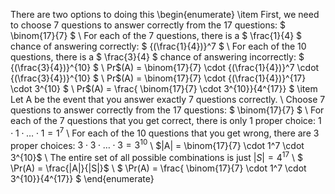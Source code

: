 There are two options to doing this
\begin{enumerate}
\item First, we need to choose 7 questions to answer correctly from the 17 questions: $ \binom{17}{7} $ \\
For each of the 7 questions, there is a $ \frac{1}{4} $ chance of answering correctly: $ {(\frac{1}{4})}^7 $ \\
For each of the 10 questions, there is a $ \frac{3}{4} $ chance of answering incorrectly: $ {(\frac{3}{4})}^{10} $ \\
Pr$(A) = \binom{17}{7} \cdot {(\frac{1}{4})}^7 \cdot {(\frac{3}{4})}^{10} $ \\
	      Pr$(A) = \binom{17}{7} \cdot {(\frac{1}{4})}^{17} \cdot 3^{10} $ \\
Pr$(A) = \frac{ \binom{17}{7} \cdot 3^{10}}{4^{17}} $
	\item Let A be the event that you answer exactly 7 questions correctly. \\
	      Choose 7 questions to answer correctly from the 17 questions: $ \binom{17}{7} $ \\
	      For each of the 7 questions that you get correct, there is only 1 proper choice: $1 \cdot 1 \cdot \ldots \cdot 1 = 1^7$ \\
For each of the 10 questions that you get wrong, there are 3 proper choices: $3 \cdot 3 \cdot \ldots \cdot 3 = 3^{10}$ \\
$|A| = \binom{17}{7} \cdot 1^7 \cdot 3^{10}$ \\
The entire set of all possible combinations is just $|S|=4^{17}$ \\
$ \Pr(A) = \frac{|A|}{|S|}$ \\
$ \Pr(A) = \frac{ \binom{17}{7} \cdot 1^7 \cdot 3^{10}}{4^{17}} $
\end{enumerate}
